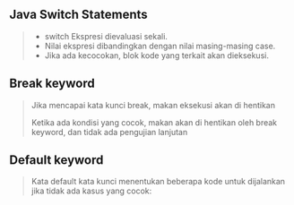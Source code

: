 ## Java Switch Statements
> - switch Ekspresi dievaluasi sekali.
> - Nilai ekspresi dibandingkan dengan nilai masing-masing case.
> - Jika ada kecocokan, blok kode yang terkait akan dieksekusi.

## Break keyword
> Jika mencapai kata kunci break, makan eksekusi akan di hentikan
> 
> Ketika ada kondisi yang cocok, makan akan di hentikan oleh break keyword,
> dan tidak ada pengujian lanjutan

## Default keyword
> Kata default kata kunci menentukan beberapa kode untuk dijalankan jika tidak ada kasus yang cocok: